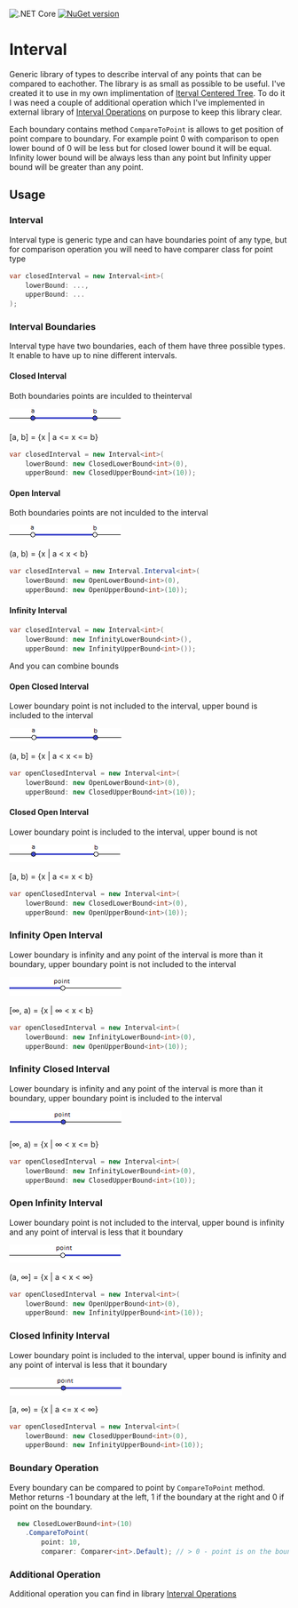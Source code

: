 ![.NET Core](https://github.com/RetailRocket/Interval/workflows/.NET%20Core/badge.svg)
[![NuGet version](https://img.shields.io/nuget/v/Interval.svg?style=flat&logo=nuget)](https://www.nuget.org/packages/Interval/)

# Interval

Generic library of types to describe interval of any points that can be compared to eachother. The library is as small as possible to be useful. I've created it to use in my own implimentation of [Iterval Centered Tree](https://github.com/RetailRocket/CenteredIntervalTree). To do it I was need a couple of additional operation which I've implemented in external library of [Interval Operations](https://github.com/RetailRocket/Interval.Operations) on purpose to keep this library clear.

Each boundary contains method ```CompareToPoint``` is allows to get position of point compare to boundary. For example point 0 with comparison to open lower bound of 0 will be less but for closed lower bound it will be equal. Infinity lower bound will be always less than any point but Infinity upper bound will be greater than any point.

## Usage ###

### Interval 

Interval type is generic type and can have boundaries point of any type, but for comparison operation you will need to have comparer class for point type

```csharp
var closedInterval = new Interval<int>(
    lowerBound: ...,
    upperBound: ...
);
```

### Interval Boundaries

Interval type have two boundaries, each of them have three possible types. It enable to have up to nine different intervals.

#### Closed Interval

Both boundaries points are inculded to theinterval

![](readme/images/closed.png)

[a, b] = {x | a <= x <= b}

```csharp
var closedInterval = new Interval<int>(
    lowerBound: new ClosedLowerBound<int>(0),
    upperBound: new ClosedUpperBound<int>(10));
```
#### Open Interval

Both boundaries points are not inculded to the interval

![](readme/images/open.png)

(a, b) = {x | a < x < b}

```csharp
var closedInterval = new Interval.Interval<int>(
    lowerBound: new OpenLowerBound<int>(0),
    upperBound: new OpenUpperBound<int>(10));
```

#### Infinity Interval
```csharp
var closedInterval = new Interval<int>(
    lowerBound: new InfinityLowerBound<int>(),
    upperBound: new InfinityUpperBound<int>());
```

And you can combine bounds

#### Open Closed Interval
Lower boundary point is not included to the interval, upper bound is included to the interval

![](readme/images/openClosed.png)

(a, b] = {x | a < x <= b}

```csharp
var openClosedInterval = new Interval<int>(
    lowerBound: new OpenLowerBound<int>(0),
    upperBound: new ClosedUpperBound<int>(10));
```

#### Closed Open Interval
Lower boundary point is included to the interval, upper bound is not

![](readme/images/closedOpen.png)

[a, b) = {x | a <= x < b}

```csharp
var openClosedInterval = new Interval<int>(
    lowerBound: new ClosedLowerBound<int>(0),
    upperBound: new OpenUpperBound<int>(10));
```

### Infinity Open Interval
Lower boundary is infinity and any point of the interval is more than it boundary, upper boundary point is not included to the interval

![](readme/images/infinityOpen.png)

[∞, a) = {x | ∞ < x < b}

```csharp
var openClosedInterval = new Interval<int>(
    lowerBound: new InfinityLowerBound<int>(0),
    upperBound: new OpenUpperBound<int>(10));
```


### Infinity Closed Interval
Lower boundary is infinity and any point of the interval is more than it boundary, upper boundary point is included to the interval

![](readme/images/infinityClosed.png)

[∞, a) = {x | ∞ < x <= b}

```csharp
var openClosedInterval = new Interval<int>(
    lowerBound: new InfinityLowerBound<int>(0),
    upperBound: new ClosedUpperBound<int>(10));
```

### Open Infinity Interval
Lower boundary point is not included to the interval, upper bound is infinity and any point of interval is less that it boundary

![](readme/images/openInfinity.png)

(a, ∞] = {x | a < x < ∞}

```csharp
var openClosedInterval = new Interval<int>(
    lowerBound: new OpenUpperBound<int>(0),
    upperBound: new InfinityUpperBound<int>(10));
```

### Closed Infinity Interval
Lower boundary point is included to the interval, upper bound is infinity and any point of interval is less that it boundary

![](readme/images/closedInfinity.png)

[a, ∞) = {x | a <= x < ∞}

```csharp
var openClosedInterval = new Interval<int>(
    lowerBound: new ClosedUpperBound<int>(0),
    upperBound: new InfinityUpperBound<int>(10));
```

### Boundary Operation

Every boundary can be compared to point by ```CompareToPoint``` method. Methor returns -1 boundary at the left, 1 if the boundary at the right and 0 if point on the boundary.

```csharp
  new ClosedLowerBound<int>(10)
    .CompareToPoint(
        point: 10,
        comparer: Comparer<int>.Default); // > 0 - point is on the boundary
```

### Additional Operation

Additional operation you can find in library [Interval Operations](https://github.com/RetailRocket/Interval.Operations)

